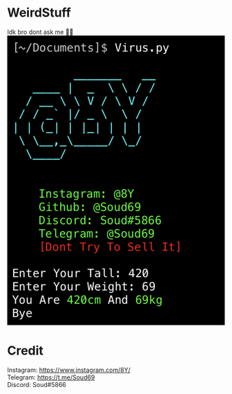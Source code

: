 # WeirdStuff
Idk bro dont ask me 🤷‍♂️ <br>
![alt text](https://github.com/Soud69/WeirdStuff/blob/main/image.jpg?raw=true)
# Credit

Instagram: https://www.instagram.com/8Y/ <br>
Telegram: https://t.me/Soud69 <br>
Discord: Soud#5866
